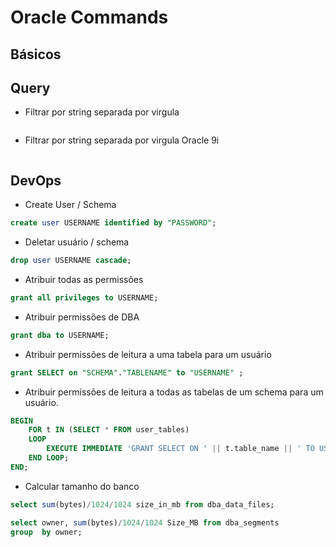 # Oracle Commands

## Básicos



## Query

- Filtrar por string separada por virgula

```sql

```

- Filtrar por string separada por virgula Oracle 9i

```sql

```

## DevOps

- Create User / Schema

```sql
create user USERNAME identified by "PASSWORD";
```

- Deletar usuário / schema

```sql
drop user USERNAME cascade;
```

- Atribuir todas as permissões

```sql
grant all privileges to USERNAME;
```

- Atribuir permissões de DBA

```sql
grant dba to USERNAME;
```

- Atribuir permissões de leitura a uma tabela para um usuário

```sql
grant SELECT on "SCHEMA"."TABLENAME" to "USERNAME" ;
```

- Atribuir permissões de leitura a todas as tabelas de um schema para um usuário.

```sql
BEGIN
    FOR t IN (SELECT * FROM user_tables)
    LOOP
        EXECUTE IMMEDIATE 'GRANT SELECT ON ' || t.table_name || ' TO USERNAME';
    END LOOP;
END;
```

- Calcular tamanho do banco

```sql
select sum(bytes)/1024/1024 size_in_mb from dba_data_files;

select owner, sum(bytes)/1024/1024 Size_MB from dba_segments
group  by owner;
```